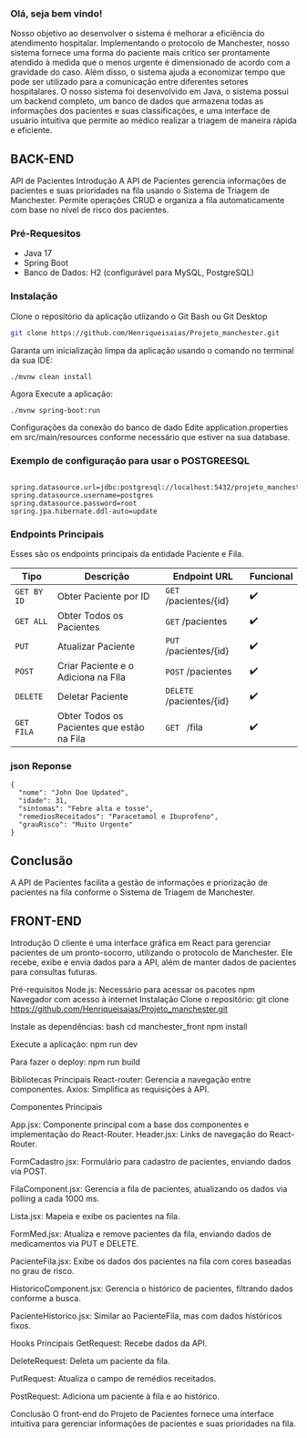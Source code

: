### Olá, seja bem vindo!
Nosso objetivo ao desenvolver o sistema é melhorar a eficiência do atendimento hospitalar.
Implementando o protocolo de Manchester, nosso sistema fornece uma forma do paciente mais crítico ser prontamente atendido à medida que o menos urgente é dimensionado de acordo com a gravidade do caso.
Além disso, o sistema ajuda a economizar tempo que pode ser utilizado para a comunicação entre diferentes setores hospitalares.
O nosso sistema foi desenvolvido em Java, o sistema possui um backend completo, um banco de dados que armazena todas as informações dos pacientes e suas classificações,
e uma interface de usuário intuitiva que permite ao médico realizar a triagem de maneira rápida e eficiente.

## BACK-END

API de Pacientes
Introdução
A API de Pacientes gerencia informações de pacientes e suas prioridades na fila usando o Sistema de Triagem de Manchester. Permite operações CRUD e organiza a fila automaticamente com base no nível de risco dos pacientes.

### Pré-Requesitos

- Java 17
- Spring Boot
- Banco de Dados: H2 (configurável para MySQL, PostgreSQL)

### Instalação
Clone o repositório da aplicação utlizando o Git Bash ou Git Desktop
```bash
git clone https://github.com/Henriqueisaias/Projeto_manchester.git
```
Garanta um inicialização limpa da aplicação usando o comando no terminal da sua IDE:
```shell
./mvnw clean install
```
Agora Execute a aplicação:
```shell
./mvnw spring-boot:run
```
Configurações da conexão do banco de dado
Edite application.properties em src/main/resources conforme necessário que estiver na sua database.

### Exemplo de configuração para usar o POSTGREESQL

```shell

spring.datasource.url=jdbc:postgresql://localhost:5432/projeto_manchester
spring.datasource.username=postgres
spring.datasource.password=root
spring.jpa.hibernate.ddl-auto=update

```
### Endpoints Principais

Esses são os endpoints principais da entidade Paciente e Fila.

| Tipo              | Descrição                                                                           | Endpoint URL             | Funcional|
| ----------------- | ----------------------------------------------------------------------------------- | ------------------------ | ----------- |
| `GET BY ID`       | Obter Paciente por ID                                                               | `GET` /pacientes/{id}    |    ✔️      |
| `GET ALL`         | Obter Todos os Pacientes                                                            | `GET` /pacientes         |    ✔️      |
| `PUT`             | Atualizar Paciente                                                                  | `PUT` /pacientes/{id}    |    ✔️      |
| `POST`            | Criar Paciente e o Adiciona na FIla                                                 | `POST` /pacientes        |    ✔️      |
| `DELETE`          | Deletar Paciente                                                                    | `DELETE` /pacientes/{id} |    ✔️      |
| `GET FILA`        | Obter Todos os Pacientes que estão na Fila                                          | `GET ` /fila             |    ✔️      |



### json Reponse

```shell
{
  "nome": "John Doe Updated",
  "idade": 31,
  "sintomas": "Febre alta e tosse",
  "remediosReceitados": "Paracetamol e Ibuprofeno",
  "grauRisco": "Muito Urgente"
}
```


## Conclusão
A API de Pacientes facilita a gestão de informações e priorização de pacientes na fila conforme o Sistema de Triagem de Manchester.


## FRONT-END
Introdução
O cliente é uma interface gráfica em React para gerenciar pacientes de um pronto-socorro, utilizando o protocolo de Manchester. Ele recebe, exibe e envia dados para a API, além de manter dados de pacientes para consultas futuras.

Pré-requisitos
Node.js: Necessário para acessar os pacotes npm
Navegador com acesso à internet
Instalação
Clone o repositório:
git clone https://github.com/Henriqueisaias/Projeto_manchester.git

Instale as dependências:
bash
cd manchester_front
npm install

Execute a aplicação:
npm run dev

Para fazer o deploy:
npm run build

Bibliotecas Principais
React-router: Gerencia a navegação entre componentes.
Axios: Simplifica as requisições à API.

Componentes Principais

App.jsx: Componente principal com a base dos componentes e implementação do React-Router.
Header.jsx: Links de navegação do React-Router.

FormCadastro.jsx: Formulário para cadastro de pacientes, enviando dados via POST.

FilaComponent.jsx: Gerencia a fila de pacientes, atualizando os dados via polling a cada 1000 ms.

Lista.jsx: Mapeia e exibe os pacientes na fila.

FormMed.jsx: Atualiza e remove pacientes da fila, enviando dados de medicamentos via PUT e DELETE.

PacienteFila.jsx: Exibe os dados dos pacientes na fila com cores baseadas no grau de risco.

HistoricoComponent.jsx: Gerencia o histórico de pacientes, filtrando dados conforme a busca.

PacienteHistorico.jsx: Similar ao PacienteFila, mas com dados históricos fixos.

Hooks Principais
GetRequest: Recebe dados da API.

DeleteRequest: Deleta um paciente da fila.

PutRequest: Atualiza o campo de remédios receitados.

PostRequest: Adiciona um paciente à fila e ao histórico.

Conclusão
O front-end do Projeto de Pacientes fornece uma interface intuitiva para gerenciar informações de pacientes e suas prioridades na fila.



